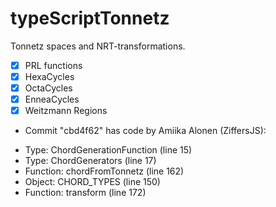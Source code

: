 # typeScriptTonnetz

Tonnetz spaces and NRT-transformations. 

* [x] PRL functions
* [x] HexaCycles
* [x] OctaCycles
* [x] EnneaCycles
* [x] Weitzmann Regions    

* Commit "cbd4f62" has code by Amiika Alonen (ZiffersJS):
-  Type: ChordGenerationFunction (line 15)
-  Type: ChordGenerators (line 17)
-  Function: chordFromTonnetz (line 162)
-  Object: CHORD_TYPES (line 150)
-  Function: transform (line 172)
